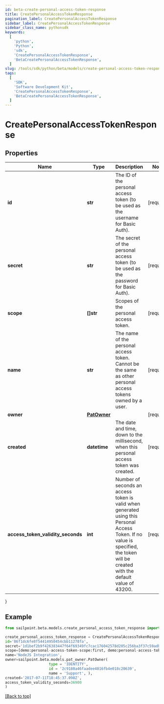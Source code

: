 ```yaml
---
id: beta-create-personal-access-token-response
title: CreatePersonalAccessTokenResponse
pagination_label: CreatePersonalAccessTokenResponse
sidebar_label: CreatePersonalAccessTokenResponse
sidebar_class_name: pythonsdk
keywords:
  [
    'python',
    'Python',
    'sdk',
    'CreatePersonalAccessTokenResponse',
    'BetaCreatePersonalAccessTokenResponse',
  ]
slug: /tools/sdk/python/beta/models/create-personal-access-token-response
tags:
  [
    'SDK',
    'Software Development Kit',
    'CreatePersonalAccessTokenResponse',
    'BetaCreatePersonalAccessTokenResponse',
  ]
---
```


# CreatePersonalAccessTokenResponse

## Properties

| Name | Type | Description | Notes |
| --- | --- | --- | --- |
| **id** | **str** | The ID of the personal access token (to be used as the username for Basic Auth). | [required] |
| **secret** | **str** | The secret of the personal access token (to be used as the password for Basic Auth). | [required] |
| **scope** | **[]str** | Scopes of the personal access token. | [required] |
| **name** | **str** | The name of the personal access token. Cannot be the same as other personal access tokens owned by a user. | [required] |
| **owner** | [**PatOwner**](pat-owner) |  | [required] |
| **created** | **datetime** | The date and time, down to the millisecond, when this personal access token was created. | [required] |
| **access_token_validity_seconds** | **int** | Number of seconds an access token is valid when generated using this Personal Access Token. If no value is specified, the token will be created with the default value of 43200. | [required] |

}

## Example

```python
from sailpoint.beta.models.create_personal_access_token_response import CreatePersonalAccessTokenResponse

create_personal_access_token_response = CreatePersonalAccessTokenResponse(
id='86f1dc6fe8f54414950454cbb11278fa',
secret='1d1bef2b9f426383447f64f69349fc7cac176042578d205c256ba3f37c59adb9',
scope=[demo:personal-access-token-scope:first, demo:personal-access-token-scope:second],
name='NodeJS Integration',
owner=sailpoint.beta.models.pat_owner.PatOwner(
                    type = 'IDENTITY',
                    id = '2c9180a46faadee4016fb4e018c20639',
                    name = 'Support', ),
created='2017-07-11T18:45:37.098Z',
access_token_validity_seconds=36900
)

```

[[Back to top]](#)
